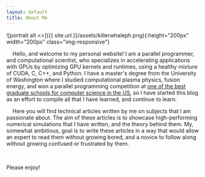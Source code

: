 ```yaml
---
layout: default
title: About Me
---
```

![portrait alt <>]({{ site.url }}/assets/killerwhaleph.png){:height="200px" width="200px" class="img-responsive"}

&nbsp;&nbsp;&nbsp;&nbsp;Hello, and welcome to my personal website! I am a parallel programmer, and computational scientist, who specializes in accelerating applications with GPUs by optimizing GPU kernels and runtimes, using a healthy mixture of CUDA, C, C++, and Python. I have a master's degree from the University of Washington where I studied computational plasma physics, fusion energy, and won a parallel programming competition at [one of the best graduate schools for computer science in the US](https://www.usnews.com/best-graduate-schools/top-science-schools/computer-science-rankings), so I have started this blog as an effort to compile all that I have learned, and continue to learn.

&nbsp;&nbsp;&nbsp;&nbsp;Here you will find technical articles written by me on subjects that I am passionate about. The aim of these articles is to showcase high-performing numerical simulations that I have written, and the theory behind them. My, somewhat ambitious, goal is to write these articles in a way that would allow an expert to read them without growing bored, and a novice to follow along without growing confused or frustrated by them. 

&nbsp;&nbsp;&nbsp;&nbsp;

Please enjoy!  

<!-- REFERENCES -->
<!-- [1]: https://www.usnews.com/best-graduate-schools/top-science-schools/computer-science-rankings -->